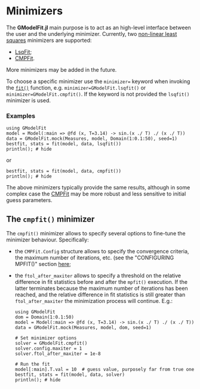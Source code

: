 # Minimizers

The **GModelFit.jl** main purpose is to act as an high-level interface between the user and the underlying minimizer.
Currently, two [non-linear least squares](https://en.wikipedia.org/wiki/Non-linear_least_squares) minimizers are supported:
- [LsqFit](https://github.com/JuliaNLSolvers/LsqFit.jl);
- [CMPFit](https://github.com/gcalderone/CMPFit.jl).

More minimizers may be added in the future.

To choose a specific minimizer use the `minimizer=` keyword when invoking the [`fit()`](@ref) function, e.g. `minimizer=GModelFit.lsqfit()` or `minimizer=GModelFit.cmpfit()`.  If the keyword is not provided the `lsqfit()` minimizer is used.


### Examples

```@example abc
using GModelFit
model = Model(:main => @fd (x, T=3.14) -> sin.(x ./ T) ./ (x ./ T))
data = GModelFit.mock(Measures, model, Domain(1:0.1:50), seed=1)
bestfit, stats = fit(model, data, lsqfit())
println(); # hide
```
or
```@example abc
bestfit, stats = fit(model, data, cmpfit())
println(); # hide
```

The above minimizers typically provide the same results, although in some complex case the [CMPFit](https://github.com/gcalderone/CMPFit.jl) may be more robust and less sensitive to initial guess parameters.


## The `cmpfit()` minimizer

The `cmpfit()` minimizer allows to specify several options to fine-tune the minimizer behaviour.  Specifically:
- the `CMPFit.Config` structure allows to specify the convergence criteria, the maximum number of iterations, etc. (see the "CONFIGURING MPFIT()" section [here](https://pages.physics.wisc.edu/~craigm/idl/cmpfit.html);
- the `ftol_after_maxiter` allows to specify a threshold on the relative difference in fit statistics before and after the `mpfit()` execution.  If the latter terminates because the maximum number of iterations has been reached, and the relative difference in fit statistics is still greater than `ftol_after_maxiter` the minimization process will continue.  E.g.:

  ```@example abc
  using GModelFit
  dom = Domain(1:0.1:50)
  model = Model(:main => @fd (x, T=3.14) -> sin.(x ./ T) ./ (x ./ T))
  data = GModelFit.mock(Measures, model, dom, seed=1)
  
  # Set minimizer options
  solver = GModelFit.cmpfit()
  solver.config.maxiter = 1
  solver.ftol_after_maxiter = 1e-8
  
  # Run the fit
  model[:main].T.val = 10  # guess value, purposely far from true one
  bestfit, stats = fit(model, data, solver)
  println(); # hide
  ```
